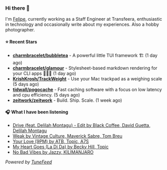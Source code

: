 ### Hi there 👋

I'm [Felipe](https://felipevm.com), currently working as a Staff Engineer at Transfeera, enthusiastic in technology and occasionally write about my experiences. Also a hobby photographer.

#### ⭐ Recent Stars
- **[charmbracelet/bubbletea](https://github.com/charmbracelet/bubbletea)** - A powerful little TUI framework 🏗 (1 day ago)
- **[charmbracelet/glamour](https://github.com/charmbracelet/glamour)** - Stylesheet-based markdown rendering for your CLI apps 💇🏻‍♀️ (1 day ago)
- **[KrishKrosh/TrackWeight](https://github.com/KrishKrosh/TrackWeight)** - Use your Mac trackpad as a weighing scale (5 days ago)
- **[tidwall/pogocache](https://github.com/tidwall/pogocache)** - Fast caching software with a focus on low latency and cpu efficiency. (5 days ago)
- **[zeitwork/zeitwork](https://github.com/zeitwork/zeitwork)** - Build. Ship. Scale. (1 week ago)

#### 🎧 What I have been listening
- [Drive (feat. Delilah Montagu) - Edit by Black Coffee, David Guetta, Delilah Montagu](https://open.spotify.com/track/5cOJ2APoxJfaGjEC7CYc0K)
- [Weak by Vintage Culture, Maverick Sabre, Tom Breu](https://open.spotify.com/track/62gzfhHi2supfHWfi6iHbA)
- [Your Love (9PM) by ATB, Topic, A7S](https://open.spotify.com/track/5YaskwnGDZFDRipaqzbwQx)
- [My Heart Goes (La Di Da) by Becky Hill, Topic](https://open.spotify.com/track/4xMbBESczlHPUO8QeYi56p)
- [No Bad Vibes by Jazzy, KILIMANJARO](https://open.spotify.com/track/0dgdDB39uUoC8WICmTE2U8)

_Powered by [TuneFeed](https://tunefeed.app?ref=github.com)_
